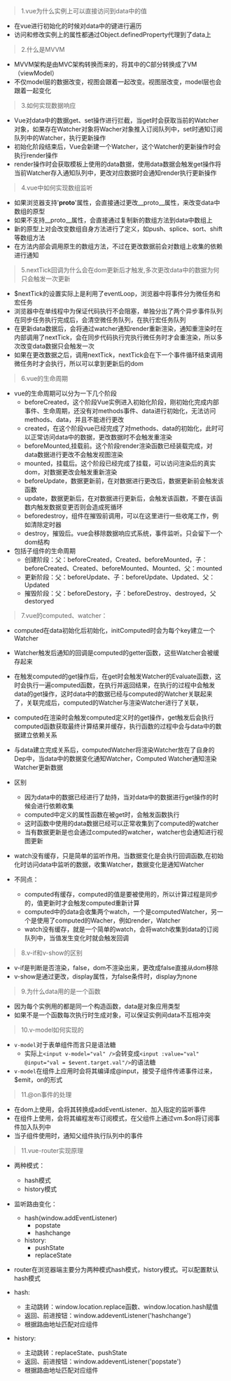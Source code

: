 > 1.vue为什么实例上可以直接访问到data中的值

* 在vue进行初始化的时候对data中的键进行遍历
* 访问和修改实例上的属性都通过Object.definedProperty代理到了data上


> 2.什么是MVVM

* MVVM架构是由MVC架构转换而来的，将其中的C部分转换成了VM（viewModel）
* 不仅model层的数据改变，视图会跟着一起改变。视图层改变，model层也会跟着一起变化

> 3.如何实现数据响应

* Vue对data中的数据get、set操作进行拦截，当get时会获取当前的Watcher对象，如果存在Watcher对象将Wacher对象推入订阅队列中，set时通知订阅队列中的Watcher，执行更新操作
* 初始化阶段结束后，Vue会新建一个Watcher，这个Watcher的更新操作时会执行render操作
* render操作时会获取模板上使用的data数据，使用data数据会触发get操作将当前Watcher存入通知队列中，更改对应数据时会通知render执行更新操作

> 4.vue中如何实现数组监听

* 如果浏览器支持'__proto__'属性，会直接通过更改__proto__属性，来改变data中数组的原型
* 如果不支持__proto__属性，会直接通过复制新的数组方法到data中数组上
* 新的原型上对会改变数组自身方法进行了定义，如push、splice、sort、shift等数组方法
* 在方法内部会调用原生的数组方法，不过在更改数据前会对数组上收集的依赖进行通知

> 5.nextTick回调为什么会在dom更新后才触发,多次更改data中的数据为何只会触发一次更新

* $nextTick的设置实际上是利用了eventLoop，浏览器中将事件分为微任务和宏任务
* 浏览器中在单线程中为保证代码执行不会阻塞，单独分出了两个异步事件队列在同步任务执行完成后，会清空微任务队列，在执行宏任务队列
* 在更新data数据后，会将通过watcher通知render重新渲染，通知重渲染时在内部调用了nextTick，会在同步代码执行完执行微任务时才会重渲染，所以多次改变data数据只会触发一次
* 如果在更改数据之后，调用nextTick，nextTick会在下一个事件循环结束调用微任务时才会执行，所以可以拿到更新后的dom


> 6.vue的生命周期

* vue的生命周期可以分为一下几个阶段
    * beforeCreated，这个阶段Vue实例进入初始化阶段，刚初始化完成内部事件、生命周期，还没有对methods事件、data进行初始化，无法访问methods、data，并且不能进行更改
    * created，在这个阶段vue已经完成了对methods、data的初始化，此时可以正常访问data中的数据，更改数据时不会触发重渲染
    * beforeMounted,挂载前。这个阶段render渲染函数已经装载完成，对data数据进行更改不会触发视图渲染
    * mounted，挂载后。这个阶段已经完成了挂载，可以访问渲染后的真实dom，对数据更改会触发重新渲染
    * beforeUpdate，数据更新前，在对数据进行更改后，数据更新前会触发该函数
    * update，数据更新后，在对数据进行更新后，会触发该函数，不要在该函数内触发数据变更否则会造成死循环
    * beforedestroy，组件在摧毁前调用，可以在这里进行一些收尾工作，例如清除定时器
    * destroy，摧毁后。vue会移除数据响应式系统，事件监听。只会留下一个dom结构
* 包括子组件的生命周期
    * 创建阶段：父：beforeCreated，Created、beforeMounted，子：beforeCreated、Created、beforeMounted、Mounted、父：mounted
    * 更新阶段：父：beforeUpdate、子：beforeUpdate、Updated、父：Updated
    * 摧毁阶段：父：beforeDestory，子：beforeDestroy、destroyed，父destoryed

> 7.vue的computed、watcher：

* computed在data初始化后初始化，initComputed时会为每个key建立一个Watcher
* Watcher触发后通知的回调是computed的getter函数，这些Watcher会被缓存起来
* 在触发computed的get操作后，在get时会触发Watcher的Evaluate函数，这时会执行一遍computed函数，在执行并返回结果，在执行的过程中会触发data的get操作，这时data中的数据已经与computed的Watcher关联起来了，关联完成后，computed的Watcher与渲染Watcher进行了关联，

* computed在渲染时会触发computed定义时的get操作，get触发后会执行computed函数获取最终计算结果并缓存，执行函数的过程中会与data中的数据建立依赖关系
* 与data建立完成关系后，computedWatcher将渲染Watcher放在了自身的Dep中，当data中的数据变化通知Watcher，Computed Watcher通知渲染Watcher更新数据


* 区别
    * 因为data中的数据已经进行了劫持，当对data中的数据进行get操作的时候会进行依赖收集
    * computed中定义的属性函数在被get时，会触发函数执行
    * 这时函数中使用的data数据已经可以正常收集到了computed的watcher
    * 当有数据更新是也会通过computed的watcher，watcher也会通知进行视图更新
* watch没有缓存，只是简单的监听作用。当数据变化是会执行回调函数,在初始化时访问data中监听的数据，收集Watcher，数据变化是通知Watcher
* 不同点：
    * computed有缓存，computed的值是要被使用的，所以计算过程是同步的，值更新时才会触发computed重新计算
    * computed中的data会收集两个watch，一个是computedWatcher，另一个是使用了computed的Wacher，例如render，Watcher
    * watch没有缓存，就是一个简单的watch，会将watch收集到data的订阅队列中，当值发生变化时就会触发回调



> 8.v-if和v-show的区别

* v-if是判断是否渲染，false，dom不渲染出来，更改成false直接从dom移除
* v-show是通过更改，display属性，为false条件时，display为none


> 9.为什么data用的是一个函数

* 因为每个实例用的都是同一个构造函数，data是对象应用类型
* 如果不是一个函数每次执行时生成对象，可以保证实例间data不互相冲突

> 10.v-model如何实现的

* `v-model`对于表单组件而言只是语法糖
    * 实际上`<input v-model="val" />`会转变成`<input :value="val" @input="val = $event.target.val"/>`的语法糖
* `v-model`在组件上应用时会将其编译成@input，接受子组件传递事件过来，$emit，on的形式

> 11.@on事件的处理

* 在dom上使用，会将其转换成addEventListener、加入指定的监听事件
* 在组件上使用，会将其编程发布订阅模式，在父组件上通过vm.$on将订阅事件加入队列中
* 当子组件使用时，通知父组件执行队列中的事件


> 11.vue-router实现原理

* 两种模式：
    * hash模式
    * history模式
* 监听路由变化：
    * hash(window.addEventListener)
        * popstate
        * hashchange
    * history:
        * pushState
        * replaceState


* router在浏览器端主要分为两种模式hash模式，history模式。可以配置默认hash模式
* hash:
    * 主动跳转：window.location.replace函数、window.location.hash赋值
    * 返回、前进按钮：window.addeventListener('hashchange')
    * 根据路由地址匹配对应组件
* history:
    * 主动跳转：replaceState、pushState
    * 返回、前进按钮：window.addeventListener('popstate')
    * 根据路由地址匹配对应组件


